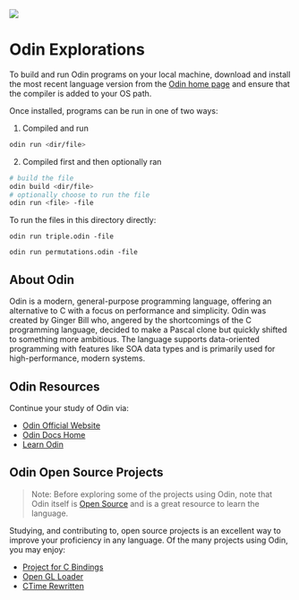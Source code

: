 <img src="https://raw.githubusercontent.com/rtoal/polyglot/master/docs/resources/odin-logo-64.png">

# Odin Explorations

To build and run Odin programs on your local machine, download and install the most recent language version from the [Odin home page](https://odin-lang.org/) and ensure that the compiler is added to your OS path.

Once installed, programs can be run in one of two ways:

1. Compiled and run
```sh
odin run <dir/file>
```
2. Compiled first and then optionally ran
```sh
# build the file
odin build <dir/file>
# optionally choose to run the file
odin run <file> -file
```

To run the files in this directory directly:
```
odin run triple.odin -file
```

```
odin run permutations.odin -file
```

## About Odin

Odin is a modern, general-purpose programming language, offering an alternative to C with a focus on performance and simplicity. Odin was created by Ginger Bill who, angered by the shortcomings of the C programming language, decided to make a Pascal clone but quickly shifted to something more ambitious. The language supports data-oriented programming with features like SOA data types and is primarily used for high-performance, modern systems.

## Odin Resources

Continue your study of Odin via:

- [Odin Official Website](https://www.odin-lang.org/)
- [Odin Docs Home](https://odin-lang.org/docs/)
- [Learn Odin](https://learnodin.com/)

## Odin Open Source Projects

> Note: Before exploring some of the projects using Odin, note that Odin itself is [Open Source](https://github.com/odin-lang/Odin) and is a great resource to learn the language.

Studying, and contributing to, open source projects is an excellent way to improve your proficiency in any language. Of the many projects using Odin, you may enjoy:

- [Project for C Bindings](https://github.com/vassvik/odin-glfw)
- [Open GL Loader](https://github.com/vassvik/odin-gl)
- [CTime Rewritten](https://github.com/ThisDevDane/otime)
